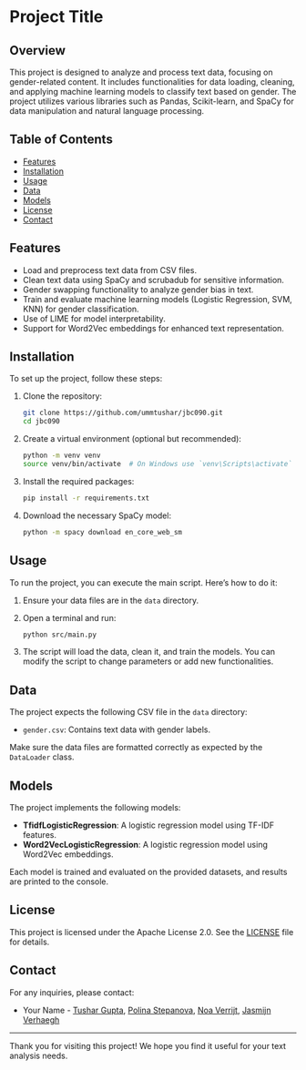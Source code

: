 # Project Title

## Overview

This project is designed to analyze and process text data, focusing on gender-related content. It includes functionalities for data loading, cleaning, and applying machine learning models to classify text based on gender. The project utilizes various libraries such as Pandas, Scikit-learn, and SpaCy for data manipulation and natural language processing.

## Table of Contents

- [Features](#features)
- [Installation](#installation)
- [Usage](#usage)
- [Data](#data)
- [Models](#models)
- [License](#license)
- [Contact](#contact)

## Features

- Load and preprocess text data from CSV files.
- Clean text data using SpaCy and scrubadub for sensitive information.
- Gender swapping functionality to analyze gender bias in text.
- Train and evaluate machine learning models (Logistic Regression, SVM, KNN) for gender classification.
- Use of LIME for model interpretability.
- Support for Word2Vec embeddings for enhanced text representation.

## Installation

To set up the project, follow these steps:

1. Clone the repository:
   ```bash
   git clone https://github.com/ummtushar/jbc090.git
   cd jbc090
   ```

2. Create a virtual environment (optional but recommended):
   ```bash
   python -m venv venv
   source venv/bin/activate  # On Windows use `venv\Scripts\activate`
   ```

3. Install the required packages:
   ```bash
   pip install -r requirements.txt
   ```

4. Download the necessary SpaCy model:
   ```bash
   python -m spacy download en_core_web_sm
   ```

## Usage

To run the project, you can execute the main script. Here’s how to do it:

1. Ensure your data files are in the `data` directory.
2. Open a terminal and run:
   ```bash
   python src/main.py
   ```

3. The script will load the data, clean it, and train the models. You can modify the script to change parameters or add new functionalities.

## Data

The project expects the following CSV file in the `data` directory:

- `gender.csv`: Contains text data with gender labels.

Make sure the data files are formatted correctly as expected by the `DataLoader` class.

## Models

The project implements the following models:

- **TfidfLogisticRegression**: A logistic regression model using TF-IDF features.
- **Word2VecLogisticRegression**: A logistic regression model using Word2Vec embeddings.

Each model is trained and evaluated on the provided datasets, and results are printed to the console.


## License

This project is licensed under the Apache License 2.0. See the [LICENSE](LICENSE) file for details.

## Contact

For any inquiries, please contact:

- Your Name - [Tushar Gupta](mailto:t.gupta@student.tue.nl), [Polina Stepanova](mailto:p.stepanova@student.tue.nl), [Noa Verrijt](mailto:n.f.verrijt@student.tue.nl), [Jasmijn Verhaegh](mailto:j.m.verhaegh@student.tue.nl)

---

Thank you for visiting this project! We hope you find it useful for your text analysis needs.
